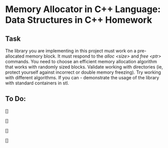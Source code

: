 # Memory Allocator in C++ Language: Data Structures in C++ Homework

## Task 

The library you are implementing in this project must work on a pre-allocated memory block. It must respond to the *alloc \<size\>* and *free \<ptr\>* commands. You need to choose an efficient memory allocation algorithm that works with randomly sized blocks. Validate working with directories (ie, protect yourself against incorrect or double memory freezing). Try working with different algorithms. If you can - demonstrate the usage of the library with standard containers in stl.

## To Do:

[] 

[]

[]

[]
